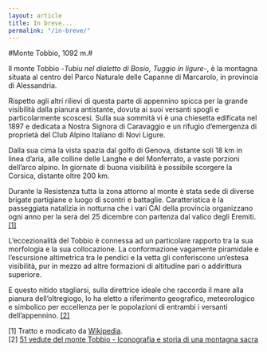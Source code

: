```yaml
---
layout: article
title: In breve...
permalink: "/in-breve/"
---
```

#Monte Tobbio, 1092 m.#

Il monte Tobbio -*Tubiu nel dialetto di Bosio, Tuggio in ligure*-, è la montagna situata al centro del Parco Naturale delle Capanne di Marcarolo, in provincia di Alessandria.

Rispetto agli altri rilievi di questa parte di appennino spicca per la grande visibilità dalla pianura antistante, dovuta ai suoi versanti spogli e particolarmente scoscesi.
Sulla sua sommità vi è una chiesetta edificata nel 1897 e dedicata a Nostra Signora di Caravaggio e un rifugio
d’emergenza di proprietà del Club Alpino Italiano di Novi Ligure.

Dalla sua cima la vista spazia dal golfo di Genova, distante soli 18 km in linea d’aria, alle colline delle Langhe e del Monferrato, a vaste porzioni dell’arco alpino. In giornate di buona visibilità è possibile scorgere la Corsica, distante oltre 200 km.  

Durante la Resistenza tutta la zona attorno al monte è stata sede di diverse brigate partigiane e luogo di scontri e battaglie. 
Caratteristica è la passeggiata natalizia in notturna che i vari CAI della provincia organizzano ogni anno per la sera del 25 dicembre con partenza dal valico degli Eremiti. [[1] ](#crediti)

L’eccezionalità del Tobbio è connessa ad un particolare rapporto tra la sua morfologia e la sua
collocazione.
La conformazione vagamente piramidale e l’escursione altimetrica tra le pendici e la vetta gli conferiscono un’estesa visibilità, pur in mezzo ad altre formazioni di altitudine pari o addirittura
superiore.

E questo nitido stagliarsi, sulla direttrice ideale che raccorda il mare alla pianura dell’oltregiogo, lo ha
eletto a riferimento geografico, meteorologico e simbolico per eccellenza per le popolazioni di entrambi i versanti dell’appennino. [[2] ](#crediti)

<a id="crediti"></a>
[1] Tratto e modicato da [Wikipedia](http://it.wikipedia.org/wiki/Monte_Tobbio).  
[2] [51 vedute del monte Tobbio - Iconografia e storia di una montagna sacra](http://web.archive.org/web/20090504102146/http://www.issbarletti.it/Viandanti/51%20vedute%20del%20monte%20Tobbio.htm)
